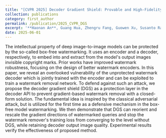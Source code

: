 ```yaml
---
title: "[CVPR 2025] Decoder Gradient Shield: Provable and High-Fidelity Prevention of Gradient-Based Box-Free Watermark Removal"
collection: publications
category: first_author
permalink: /publication/2025_CVPR_DGS
excerpt: '**Haonan An**, Guang Hua, Zhengru Fang, Guowen Xu, Susanto Rahardja, Yuguang Fang'
date: 2025-06-01
---
```

<!-- venue: '' -->
<!-- slidesurl: '' -->
<!-- paperurl: '' -->
<!-- citation: '' -->


The intellectual property of deep image-to-image models can be protected by the so-called box-free watermarking. It uses an encoder and a decoder, respectively, to embed into and extract from the model's output images invisible copyright marks. Prior works have improved watermark robustness, focusing on the design of better watermark encoders. In this paper, we reveal an overlooked vulnerability of the unprotected watermark decoder which is jointly trained with the encoder and can be exploited to train a watermark removal network. To defend against such an attack, we propose the decoder gradient shield (DGS) as a protection layer in the decoder API to prevent gradient-based watermark removal with a closed-form solution. The fundamental idea is inspired by the classical adversarial attack, but is utilized for the first time as a defensive mechanism in the box-free model watermarking. We then demonstrate that DGS can reorient and rescale the gradient directions of watermarked queries and stop the watermark remover's training loss from converging to the level without DGS, while retaining decoder output image quality. Experimental results verify the effectiveness of proposed method. 

